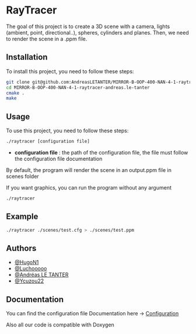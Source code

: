 # RayTracer

The goal of this project is to create a 3D scene with a camera, lights (ambient, point, directional..), spheres, cylinders and planes. Then, we need to render the scene in a .ppm file.

## Installation

To install this project, you need to follow these steps:

```bash
git clone git@github.com:AndreasLETANTER/MIRROR-B-OOP-400-NAN-4-1-raytracer-andreas.le-tanter.git
cd MIRROR-B-OOP-400-NAN-4-1-raytracer-andreas.le-tanter
cmake .
make
```

## Usage

To use this project, you need to follow these steps:

```bash
./raytracer [configuration file]
```

- **configuration file** : the path of the configuration file, the file must follow the configuration file documentation

By default, the program will render the scene in an output.ppm file in scenes folder

If you want graphics, you can run the program without any argument

```bash
./raytracer
```

## Example

```bash
./raytracer ./scenes/test.cfg > ./scenes/test.ppm
```

## Authors

- [@HugoN1](https://www.github.com/HugoN1)
- [@Luchooooo](https://www.github.com/lbarreteau)
- [@Andréas LE TANTER](https://www.github.com/AndreasLETANTER)
- [@Ycuzou22](https://www.github.com/ycuzou22)

## Documentation

You can find the configuration file Documentation here -> [Configuration](CONFIGURATION-FILE.md)

Also all our code is compatible with Doxygen
